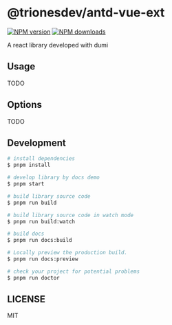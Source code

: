 # @trionesdev/antd-vue-ext

[![NPM version](https://img.shields.io/npm/v/@trionesdev/antd-vue-ext.svg?style=flat)](https://npmjs.org/package/@trionesdev/antd-vue-ext)
[![NPM downloads](http://img.shields.io/npm/dm/@trionesdev/antd-vue-ext.svg?style=flat)](https://npmjs.org/package/@trionesdev/antd-vue-ext)

A react library developed with dumi

## Usage

TODO

## Options

TODO

## Development

```bash
# install dependencies
$ pnpm install

# develop library by docs demo
$ pnpm start

# build library source code
$ pnpm run build

# build library source code in watch mode
$ pnpm run build:watch

# build docs
$ pnpm run docs:build

# Locally preview the production build.
$ pnpm run docs:preview

# check your project for potential problems
$ pnpm run doctor
```

## LICENSE

MIT
